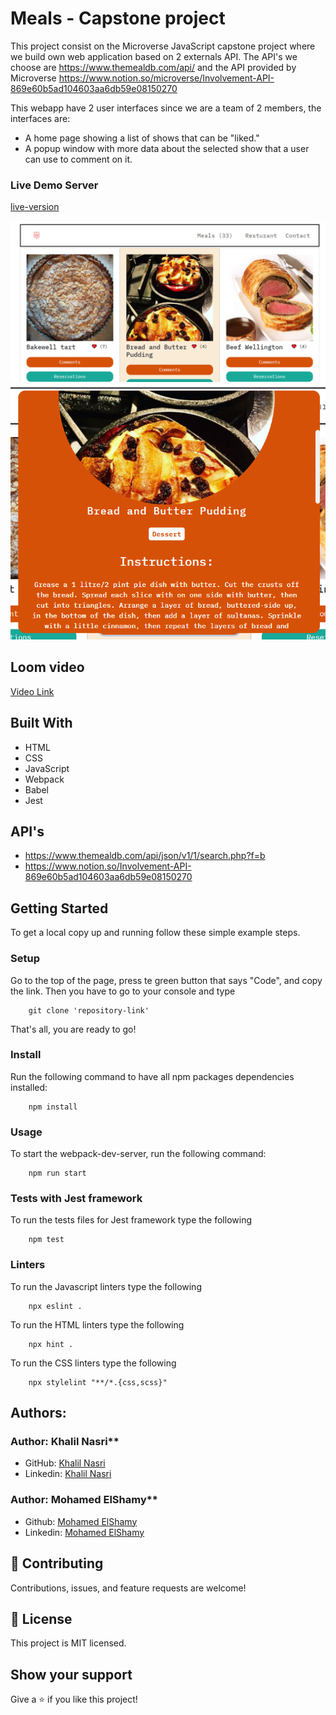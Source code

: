 # Meals - Capstone project
This project consist on the Microverse JavaScript capstone project where we build own web application based on 2 externals API. The API's we choose are https://www.themealdb.com/api/ and the API provided by Microverse https://www.notion.so/microverse/Involvement-API-869e60b5ad104603aa6db59e08150270

This webapp have 2 user interfaces since we are a team of 2 members, the interfaces are:

- A home page showing a list of shows that can be "liked."
- A popup window with more data about the selected show that a user can use to comment on it.

### Live Demo Server

[live-version](https://naskhalil.github.io/capstone-project/)

![screenshot](./src/functions/images/mainPage.png)
![screenshot](./src/functions/images/popup.png)

## Loom video

[Video Link](https://www.loom.com/share/7fa69ba4eaed45ccbc1f16eaaa241c6f)

## Built With

- HTML
- CSS
- JavaScript
- Webpack
- Babel
- Jest

## API's

- https://www.themealdb.com/api/json/v1/1/search.php?f=b
- https://www.notion.so/Involvement-API-869e60b5ad104603aa6db59e08150270

## Getting Started

To get a local copy up and running follow these simple example steps.

### Setup

Go to the top of the page, press te green button that says "Code", and copy the link. Then you have to go to your console and type

```
    git clone 'repository-link'
```

That's all, you are ready to go!

### Install

Run the following command to have all npm packages dependencies installed:

```
    npm install
```

### Usage

To start the webpack-dev-server, run the following command:

```
    npm run start
```

### Tests with Jest framework

To run the tests files for Jest framework type the following

```
    npm test
```

### Linters

To run the Javascript linters type the following

```
    npx eslint .
```

To run the HTML linters type the following

```
    npx hint .

```

To run the CSS linters type the following

```
    npx stylelint "**/*.{css,scss}"
```

## Authors:

### Author: Khalil Nasri\*\*

- GitHub: [Khalil Nasri](https://github.com/jose-Abel)
- Linkedin: [Khalil Nasri](https://www.linkedin.com/in/nasri-khalil-androdev/)

### Author: Mohamed ElShamy\*\*

- Github: [Mohamed ElShamy](https://github.com/mohamedelshamy55)
- Linkedin: [Mohamed ElShamy](https://www.linkedin.com/in/mohamed-elshamy85/)

## 🤝 Contributing

Contributions, issues, and feature requests are welcome!

## 📝 License

This project is MIT licensed.

## Show your support

Give a ⭐️ if you like this project!